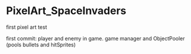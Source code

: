 # PixelArt_SpaceInvaders
first pixel art test

first commit:
player and enemy in game.
game manager and ObjectPooler (pools bullets and hitSprites)
